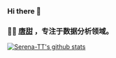 ### Hi there 👋

### 👩‍💻 [唐甜](https://datago.love/) ，专注于数据分析领域。

[![Serena-TT's github stats](https://github-readme-stats.vercel.app/api?username=Serena-TT&show_icons=true&title_color=fff&icon_color=79ff97&text_color=9f9f9f&bg_color=151515)](https://github.com/Serena-TT)
